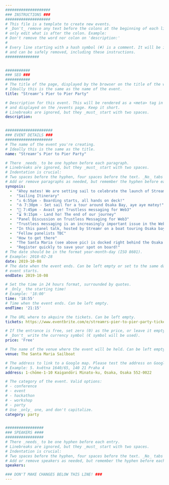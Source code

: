 ```yaml
---
####################
### INSTRUCTIONS ###
####################
# This file is a template to create new events.
# _Don't_ remove any text before the colons at the beginning of each line,
# only edit what is after the colon. Example:
# Don't remove the word nor colon on 'description:'
#
# Every line starting with a hash symbol (#) is a comment. It will be ignored
# and can be safely removed, including these instructions.
###############


###########
### SEO ###
###########
# The title of the page, displayed by the browser on the title of the window.
# Ideally this is the same as the name of the event.
title: "Streamr’s Pier to Pier Party"

# Description for this event. This will be rendered as a <meta> tag in the HTML,
# and displayed on the /events page. Keep it short.
# Linebreaks are ignored, but they _must_ start with two spaces.
description: 


#####################
### EVENT DETAILS ###
#####################
# The name of the event you're creating.
# Ideally this is the same as the title.
name: "Streamr’s Pier to Pier Party"

# There _needs_ to be one hyphen before each paragraph.
# Linebreaks are ignored, but they _must_ start with two spaces.
# Indentation is crucial:
# Two spaces before the hyphen, four spaces before the text. _No_ tabs allowed.
# Add or remove paragraphs as needed, but remember the hyphen before each entry.
synopsis:
  -  "Ahoy mates! We are setting sail to celebrate the launch of Streamr’s peer-to-peer real-time data Network! Hop on board for a boat ride with Streamr and friends. We’ll be cruising through the calm waters of Osaka bay while enjoying pizza and a few cold beers! Stay on deck to watch the sunset or head under deck to learn more about trustless messaging during a panel discussion with the captain himself, Henri Pihkala and other Web3 pioneers."  
  -  "Sailing Itinerary" 
  -  "⚓ 6:55pm - Boarding starts, all hands on deck!" 
  -  "⛵ 7:30pm - Set sail for a tour around Osaka Bay, aye aye matey!" 
  -  "🍻 7:45pm - Avast ye! Trustless messaging for Web3" 
  -  "⌛ 9:15pm - Land ho! The end of our journey" 
  -  "Panel Discussion on Trustless Messaging for Web3"
  -  "Trustless messaging is an increasingly important issue in the Web3 space. How will Dapps truly compete with today’s Web2 real-time apps, whilst remaining decentralized, and maintain user privacy if they are forced to turn to centralized solutions to incorporate real-time messaging?" 
  -  "In this panel talk, hosted by Streamr on a boat touring Osaka bay during DevCon, space leaders will reveal how they are establishing this crucial piece of Web3 infrustruce and debate which p2p messaging network systems work best for machines vs humans and privacy vs latency. They will also discuss whether web3 messaging protocols will outcompete corporate centralized systems for running smart cities and social media." 
  -  "Fellow panelists TBC" 
  -  "How to get there" 
  -  "The Santa Maria (see above pic) is docked right behind the Osaka Aquarium. For landlubbers, take a five-minute cab ride from ATC hall. For pirates getting there by public transport, walk to Cosmosquare Station and take the Chuo Line till Osakako Station. From there, it’s a ten-minute walk to the pier, right behind sunset plaza." 
  -  "Register quickly to save your spot on board!" 
# The date should be in the format year-month-day (ISO 8601).
# Example: 2018-02-28
date: 2019-10-08
# The date when the event ends. Can be left empty or set to the same day the
# event starts.
endDate: 2019-10-08

# Set the time in 24 hours format, surrounded by quotes.
# _Only_ the starting time!
# Example: '18:00'
time: '18:55'
# Time when the event ends. Can be left empty.
endTime: '21:15'

# The URL where to akquire the tickets. Can be left empty.
tickets: https://www.eventbrite.com/e/streamrs-pier-to-pier-party-tickets-73397177935

# If the entrance is free, set zero (0) as the price, or leave it empty.
# _Don't_ write the currency symbol (€ symbol will be used).
price: 'Free'

# The name of the venue where the event will be held. Can be left empty.
venue: The Santa Maria Sailboat

# The address to link to a Google map. Please test the address on Google Maps.
# Example: 5. května 1640/65, 140 21 Praha 4
address: 1-chōme-1-10 Kaigandōri Minato-ku, Osaka, Osaka 552-0022

# The category of the event. Valid options:
# - conference
# - event
# - hackathon
# - workshop
# - party
# Use _only_ one, and don't capitalize.
category: party


#################
### SPEAKERS ####
#################
# There _needs_ to be one hyphen before each entry.
# Linebreaks are ignored, but they _must_ start with two spaces.
# Indentation is crucial:
# Two spaces before the hyphen, four spaces before the text. _No_ tabs allowed.
# Add or remove speakers as needed, but remember the hyphen before each entry.
speakers:

### DON'T MAKE CHANGES BELOW THIS LINE! ###
---
```

<!-- ### DON'T MAKE CHANGES BELOW THIS LINE! ### -->

<Event-Content/>
